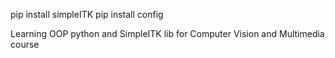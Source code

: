 pip install simpleITK
pip install config

Learning OOP python and SimpleITK lib for Computer Vision and Multimedia course